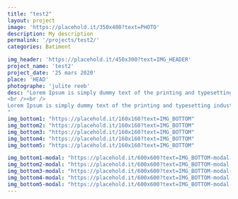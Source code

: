 ```yaml
---
title: "test2"
layout: project
image: 'https://placehold.it/350x400?text=PHOTO'
description: My description
permalink: '/projects/test2/'
categories: Batiment

img_header: 'https://placehold.it/450x300?text=IMG_HEADER'
project_name: 'test2'
project_date: '25 mars 2020'
place: 'HEAD'
photographe: 'julite reeb'
desc: "Lorem Ipsum is simply dummy text of the printing and typesetting industry. Lorem Ipsum has been the industry's standard dummy text ever since the 1500s, when an unknown printer took a galley of type and scrambled it to make a type specimen book. It has survived not only five centuries, but also the leap into electronic typesetting, remaining essentially unchanged. It was popularised in the 1960s with the release of Letraset sheets containing Lorem Ipsum passages, and more recently with desktop publishing software like Aldus PageMaker including versions of Lorem Ipsum.
<br /><br />
Lorem Ipsum is simply dummy text of the printing and typesetting industry. Lorem Ipsum has been the industry's standard dummy text ever since the 1500s, when an unknown printer took a galley of type and scrambled it to make a type specimen book. It has survived not only five centuries, but also the leap into electronic typesetting, remaining essentially unchanged. It was popularised in the 1960s with the release of Letraset sheets containing Lorem Ipsum passages, and more recently with desktop publishing software like Aldus PageMaker including versions of Lorem Ipsum
"
img_bottom1: "https://placehold.it/160x160?text=IMG_BOTTOM"
img_bottom2: "https://placehold.it/160x160?text=IMG_BOTTOM"
img_bottom3: "https://placehold.it/160x160?text=IMG_BOTTOM"
img_bottom4: "https://placehold.it/160x160?text=IMG_BOTTOM"
img_bottom5: "https://placehold.it/160x160?text=IMG_BOTTOM"

img_bottom1-modal: "https://placehold.it/600x600?text=IMG_BOTTOM-modal-1"
img_bottom2-modal: "https://placehold.it/600x600?text=IMG_BOTTOM-modal-2"
img_bottom3-modal: "https://placehold.it/600x600?text=IMG_BOTTOM-modal-3"
img_bottom4-modal: "https://placehold.it/600x600?text=IMG_BOTTOM-modal-4"
img_bottom5-modal: "https://placehold.it/600x600?text=IMG_BOTTOM-modal-5"
---
```

